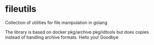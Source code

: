 # fileutils

Collection of utilities for file manipulation in golang

The library is based on docker pkg/archive pkg/idtools but does copies instead of handling archive formats.
Hello you!
Goodbye
